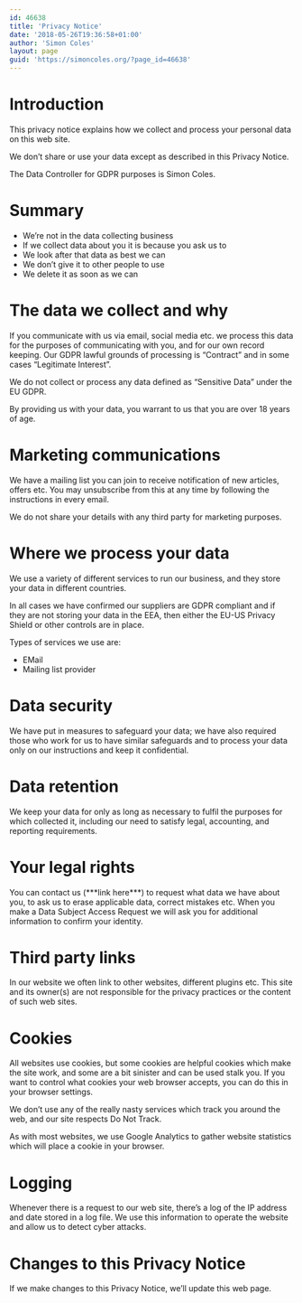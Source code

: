 ```yaml
---
id: 46638
title: 'Privacy Notice'
date: '2018-05-26T19:36:58+01:00'
author: 'Simon Coles'
layout: page
guid: 'https://simoncoles.org/?page_id=46638'
---
```


# Introduction

This privacy notice explains how we collect and process your personal data on this web site.

We don’t share or use your data except as described in this Privacy Notice.

The Data Controller for GDPR purposes is Simon Coles.

# Summary

- We’re not in the data collecting business
- If we collect data about you it is because you ask us to
- We look after that data as best we can
- We don’t give it to other people to use
- We delete it as soon as we can

# The data we collect and why

If you communicate with us via email, social media etc. we process this data for the purposes of communicating with you, and for our own record keeping. Our GDPR lawful grounds of processing is “Contract” and in some cases “Legitimate Interest”.

We do not collect or process any data defined as “Sensitive Data” under the EU GDPR.

By providing us with your data, you warrant to us that you are over 18 years of age.

# Marketing communications

We have a mailing list you can join to receive notification of new articles, offers etc. You may unsubscribe from this at any time by following the instructions in every email.

We do not share your details with any third party for marketing purposes.

# Where we process your data

We use a variety of different services to run our business, and they store your data in different countries.

In all cases we have confirmed our suppliers are GDPR compliant and if they are not storing your data in the EEA, then either the EU-US Privacy Shield or other controls are in place.

Types of services we use are:

- EMail
- Mailing list provider

# Data security

We have put in measures to safeguard your data; we have also required those who work for us to have similar safeguards and to process your data only on our instructions and keep it confidential.

# Data retention

We keep your data for only as long as necessary to fulfil the purposes for which collected it, including our need to satisfy legal, accounting, and reporting requirements.

# Your legal rights

You can contact us (\*\*\*link here\*\*\*) to request what data we have about you, to ask us to erase applicable data, correct mistakes etc. When you make a Data Subject Access Request we will ask you for additional information to confirm your identity.

# Third party links

In our website we often link to other websites, different plugins etc. This site and its owner(s) are not responsible for the privacy practices or the content of such web sites.

# Cookies

All websites use cookies, but some cookies are helpful cookies which make the site work, and some are a bit sinister and can be used stalk you. If you want to control what cookies your web browser accepts, you can do this in your browser settings.

We don’t use any of the really nasty services which track you around the web, and our site respects Do Not Track.

As with most websites, we use Google Analytics to gather website statistics which will place a cookie in your browser.

# Logging

Whenever there is a request to our web site, there’s a log of the IP address and date stored in a log file. We use this information to operate the website and allow us to detect cyber attacks.

# Changes to this Privacy Notice

If we make changes to this Privacy Notice, we’ll update this web page.